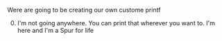 Were are going to be creating our own custome printf 

0. I'm not going anywhere. You can print that wherever you want to. I'm here and I'm a Spur for life
